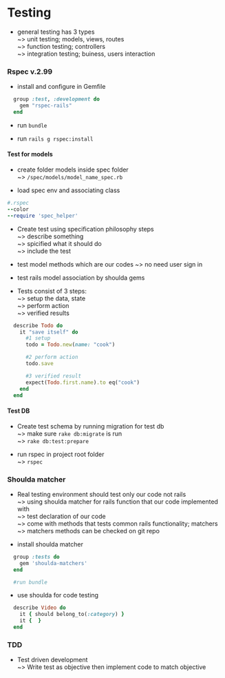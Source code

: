 # Testing  
* general testing has 3 types  
~> unit testing; models, views, routes  
~> function testing; controllers  
~> integration testing; buiness, users interaction

### Rspec v.2.99
* install and configure in Gemfile
```ruby
  group :test, :development do
    gem "rspec-rails"
  end
```

* run `bundle`

* run `rails g rspec:install`

#### Test for models
* create folder models inside spec folder  
~> `/spec/models/model_name_spec.rb`  

* load spec env and associating class  
```ruby
#.rspec
--color
--require 'spec_helper'
```

* Create test using specification philosophy steps  
~> describe something  
~> spicified what it should do  
~> include the test  

* test model methods which are our codes
~> no need user sign in  

* test rails model association by shoulda gems

* Tests consist of 3 steps:  
~> setup the data, state  
~> perform action  
~> verified results
```ruby
  describe Todo do
    it "save itself" do
      #1 setup
      todo = Todo.new(name: "cook")

      #2 perform action
      todo.save

      #3 verified result
      expect(Todo.first.name).to eq("cook")
    end
  end
```
#### Test DB
* Create test schema by running migration for test db  
~> make sure `rake db:migrate` is run  
~> `rake db:test:prepare`

* run rspec in project root folder  
~> `rspec`

### Shoulda matcher
* Real testing environment should test only our code not rails  
~> using shoulda matcher for rails function that our code implemented with   
~> test declaration of our code  
~> come with methods that tests common rails functionality; matchers  
~> matchers methods can be checked on git repo

* install shoulda matcher
```ruby
  group :tests do
    gem 'shoulda-matchers'
  end

  #run bundle
```

* use shoulda for code testing
```ruby
  describe Video do
    it { should belong_to(:category) }
    it {  }
  end
```

### TDD
* Test driven development  
~> Write test as objective then implement code to match objective  
